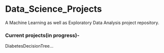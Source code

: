 # Data_Science_Projects
A Machine Learning as well as Exploratory Data Analysis project repository.

### Current projects(in progress)- 
DiabetesDecisionTree...



